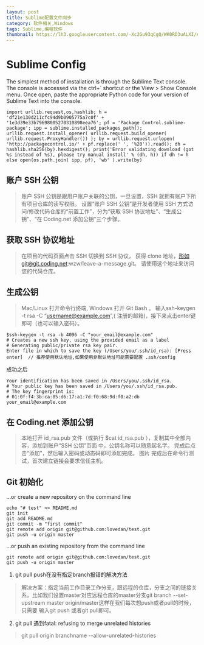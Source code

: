 ```yaml
---
layout: post
title: Sublime配置文件同步
category: 软件相关,Windows
tags: Sublime,编程软件
thumbnail: https://lh3.googleusercontent.com/-Xc2Gu93qCgQ/WK0RD3uALXI/AAAAAAAABrc/gjwwbrMYRlE/s0/2017-02-22_13-18-23.png
---
```

<!--excerpt-->

# Sublime Config

The simplest method of installation is through the Sublime Text console. The console is accessed via the ctrl+` shortcut or the View > Show Console menu. Once open, paste the appropriate Python code for your version of Sublime Text into the console.

```
import urllib.request,os,hashlib; h = 'df21e130d211cfc94d9b0905775a7c0f' + '1e3d39e33b79698005270310898eea76'; pf = 'Package Control.sublime-package'; ipp = sublime.installed_packages_path(); urllib.request.install_opener( urllib.request.build_opener( urllib.request.ProxyHandler()) ); by = urllib.request.urlopen( 'http://packagecontrol.io/' + pf.replace(' ', '%20')).read(); dh = hashlib.sha256(by).hexdigest(); print('Error validating download (got %s instead of %s), please try manual install' % (dh, h)) if dh != h else open(os.path.join( ipp, pf), 'wb' ).write(by)
```

## 账户 SSH 公钥
> 账户 SSH 公钥是跟用户账户关联的公钥，一旦设置，SSH 就拥有账户下所有项目仓库的读写权限。 设置“账户 SSH 公钥”是开发者使用 SSH 方式访问/修改代码仓库的“前置工作”，分为“获取 SSH 协议地址”、“生成公钥”、“在 Coding.net 添加公钥”三个步骤。

## 获取 SSH 协议地址
>在项目的代码页面点击 SSH 切换到 SSH 协议， 获得 clone 地址，形如git@git.coding.net:wzw/leave-a-message.git。 请使用这个地址来访问您的代码仓库。

## 生成公钥
> Mac/Linux 打开命令行终端, Windows 打开 Git Bash 。 输入ssh-keygen -t rsa -C “username@example.com”,( 注册的邮箱)，接下来点击enter键即可（也可以输入密码）。

```
$ssh-keygen -t rsa -b 4096 -C "your_email@example.com"
# Creates a new ssh key, using the provided email as a label
# Generating public/private rsa key pair.
Enter file in which to save the key (/Users/you/.ssh/id_rsa): [Press enter]  // 推荐使用默认地址,如果使用非默认地址可能需要配置 .ssh/config
```

成功之后

```
Your identification has been saved in /Users/you/.ssh/id_rsa.
# Your public key has been saved in /Users/you/.ssh/id_rsa.pub.
# The key fingerprint is:
# 01:0f:f4:3b:ca:85:d6:17:a1:7d:f0:68:9d:f0:a2:db your_email@example.com
```

## 在 Coding.net 添加公钥
>本地打开 id_rsa.pub 文件（或执行 $cat id_rsa.pub ），复制其中全部内容，添加到账户“SSH 公钥”页面 中，公钥名称可以随意起名字。
完成后点击“添加”，然后输入密码或动态码即可添加完成。 图片
完成后在命令行测试，首次建立链接会要求信任主机。

## Git 初始化

…or create a new repository on the command line
```
echo "# test" >> README.md
git init
git add README.md
git commit -m "first commit"
git remote add origin git@github.com:lovedan/test.git
git push -u origin master
```
…or push an existing repository from the command line
```
git remote add origin git@github.com:lovedan/test.git
git push -u origin master
```

1. git pull push在没有指定branch报错的解决方法
> 解决方案：指定当前工作目录工作分支，跟远程的仓库，分支之间的链接关系。比如我们设置master对应远程仓库的master分支git branch --set-upstream master origin/master这样在我们每次想push或者pull的时候，只需要 输入git push 或者git pull即可。

2. git pull 遇到fatal: refusing to merge unrelated histories
> git pull origin branchname --allow-unrelated-histories